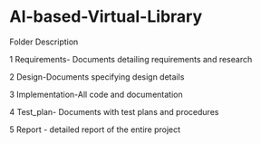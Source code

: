 # AI-based-Virtual-Library



Folder	Description

1 Requirements- Documents detailing requirements and research

2 Design-Documents specifying design details

3 Implementation-All code and documentation

4 Test_plan- Documents with test plans and procedures

5 Report - detailed report of the entire  project 
